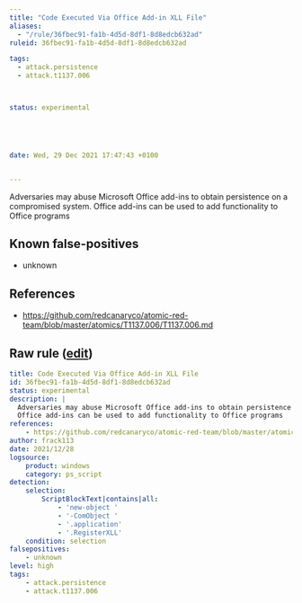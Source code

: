 ```yaml
---
title: "Code Executed Via Office Add-in XLL File"
aliases:
  - "/rule/36fbec91-fa1b-4d5d-8df1-8d8edcb632ad"
ruleid: 36fbec91-fa1b-4d5d-8df1-8d8edcb632ad

tags:
  - attack.persistence
  - attack.t1137.006



status: experimental





date: Wed, 29 Dec 2021 17:47:43 +0100


---
```


Adversaries may abuse Microsoft Office add-ins to obtain persistence on a compromised system.
Office add-ins can be used to add functionality to Office programs


<!--more-->


## Known false-positives

* unknown



## References

* https://github.com/redcanaryco/atomic-red-team/blob/master/atomics/T1137.006/T1137.006.md


## Raw rule ([edit](https://github.com/SigmaHQ/sigma/edit/master/rules/windows/powershell/powershell_script/posh_ps_office_comobject_registerxll.yml))
```yaml
title: Code Executed Via Office Add-in XLL File
id: 36fbec91-fa1b-4d5d-8df1-8d8edcb632ad
status: experimental
description: |
  Adversaries may abuse Microsoft Office add-ins to obtain persistence on a compromised system.
  Office add-ins can be used to add functionality to Office programs
references:
    - https://github.com/redcanaryco/atomic-red-team/blob/master/atomics/T1137.006/T1137.006.md
author: frack113
date: 2021/12/28
logsource:
    product: windows
    category: ps_script
detection:
    selection:
        ScriptBlockText|contains|all:
            - 'new-object '
            - '-ComObject '
            - '.application'
            - '.RegisterXLL'
    condition: selection
falsepositives:
    - unknown
level: high
tags:
    - attack.persistence
    - attack.t1137.006

```
